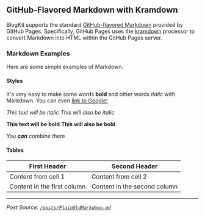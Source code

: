 ## GitHub-Flavored Markdown with Kramdown

BlogKit supports the standard [GitHub-flavored Markdown](https://help.github.com/articles/about-writing-and-formatting-on-github/) provided by GitHub Pages. Specifically, GitHub Pages uses the [kramdown](https://kramdown.gettalong.org/quickref.html) processor to convert Markdown into HTML within the GitHub Pages server.

### Markdown Examples

Here are some simple examples of Markdown.

#### Styles

It's very easy to make some words **bold** and other words *italic* with Markdown. You can even [link to Google!](http://google.com)

*This text will be italic*
_This will also be italic_

**This text will be bold**
__This will also be bold__

_You **can** combine them_

#### Tables

First Header | Second Header
------------ | -------------
Content from cell 1 | Content from cell 2
Content in the first column | Content in the second column

---

*Post Source: [`/posts/PlainOldMarkdown.md`](/posts/PlainOldMarkdown.md#-blank)*

